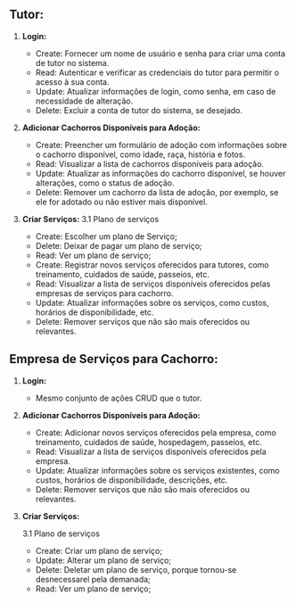 ## Tutor:

1. **Login:**
   - Create: Fornecer um nome de usuário e senha para criar uma conta de tutor no sistema.
   - Read: Autenticar e verificar as credenciais do tutor para permitir o acesso à sua conta.
   - Update: Atualizar informações de login, como senha, em caso de necessidade de alteração.
   - Delete: Excluir a conta de tutor do sistema, se desejado.

2. **Adicionar Cachorros Disponíveis para Adoção:**
   - Create: Preencher um formulário de adoção com informações sobre o cachorro disponível, como idade, raça, história e fotos.
   - Read: Visualizar a lista de cachorros disponíveis para adoção.
   - Update: Atualizar as informações do cachorro disponível, se houver alterações, como o status de adoção.
   - Delete: Remover um cachorro da lista de adoção, por exemplo, se ele for adotado ou não estiver mais disponível.

3. **Criar Serviços:**
    3.1 Plano de serviços
      - Create: Escolher um plano de Serviço;
      - Delete: Deixar de pagar um plano de serviço;
      - Read: Ver um plano de serviço;
   - Create: Registrar novos serviços oferecidos para tutores, como treinamento, cuidados de saúde, passeios, etc.
   - Read: Visualizar a lista de serviços disponíveis oferecidos pelas empresas de serviços para cachorro.
   - Update: Atualizar informações sobre os serviços, como custos, horários de disponibilidade, etc.
   - Delete: Remover serviços que não são mais oferecidos ou relevantes.

## Empresa de Serviços para Cachorro:

1. **Login:**
   - Mesmo conjunto de ações CRUD que o tutor.

2. **Adicionar Cachorros Disponíveis para Adoção:**
   - Create: Adicionar novos serviços oferecidos pela empresa, como treinamento, cuidados de saúde, hospedagem, passeios, etc.
   - Read: Visualizar a lista de serviços disponíveis oferecidos pela empresa.
   - Update: Atualizar informações sobre os serviços existentes, como custos, horários de disponibilidade, descrições, etc.
   - Delete: Remover serviços que não são mais oferecidos ou relevantes.
3. **Criar Serviços:**

   3.1 Plano de serviços
      - Create: Criar um plano de serviço;
      - Update: Alterar um plano de serviço;
      - Delete: Deletar um plano de serviço, porque tornou-se desnecessarel pela demanada;
      - Read: Ver um plano de serviço;
